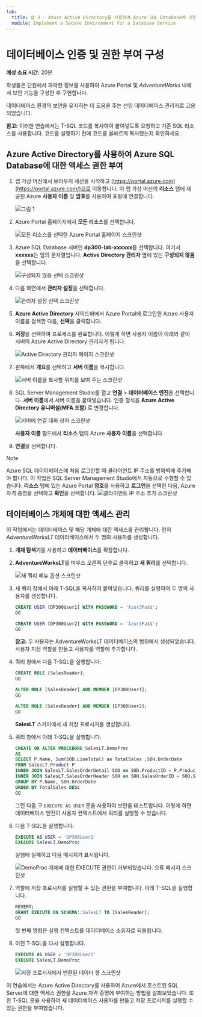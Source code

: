 ```yaml
---
lab:
  title: 랩 3 - Azure Active Directory를 사용하여 Azure SQL Database에 대한 액세스 권한 부여
  module: Implement a Secure Environment for a Database Service
---
```


# 데이터베이스 인증 및 권한 부여 구성

**예상 소요 시간:** 20분

학생들은 단원에서 파악한 정보를 사용하여 Azure Portal 및 *AdventureWorks* 내에서 보안 기능을 구성한 후 구현합니다.

데이터베이스 환경의 보안을 유지하는 데 도움을 주는 선임 데이터베이스 관리자로 고용되었습니다.

**참고:** 이러한 연습에서는 T-SQL 코드를 복사하여 붙여넣도록 요청하고 기존 SQL 리소스를 사용합니다. 코드를 실행하기 전에 코드를 올바르게 복사했는지 확인하세요.

## Azure Active Directory를 사용하여 Azure SQL Database에 대한 액세스 권한 부여

1. 랩 가상 머신에서 브라우저 세션을 시작하고 [https://portal.azure.com](https://portal.azure.com/)으로 이동합니다. 이 랩 가상 머신의 **리소스** 탭에 제공된 Azure **사용자 이름** 및 **암호**를 사용하여 포털에 연결합니다.

    ![그림 1](../images/dp-300-module-01-lab-01.png)

1. Azure Portal 홈페이지에서 **모든 리소스**를 선택합니다.

    ![모든 리소스를 선택한 Azure Portal 홈페이지 스크린샷](../images/dp-300-module-03-lab-01.png)

1. Azure SQL Database 서버인 **dp300-lab-xxxxxx**를 선택합니다. 여기서 **xxxxxx**는 임의 문자열입니다. **Active Directory 관리자** 옆에 있는 **구성되지 않음**을 선택합니다.

    ![구성되지 않음 선택 스크린샷](../images/dp-300-module-03-lab-02.png)

1. 다음 화면에서 **관리자 설정**을 선택합니다.

    ![관리자 설정 선택 스크린샷](../images/dp-300-module-03-lab-03.png)

1. **Azure Active Directory** 사이드바에서 Azure Portal에 로그인한 Azure 사용자 이름을 검색한 다음, **선택**을 클릭합니다.

1. **저장**을 선택하여 프로세스를 완료합니다. 이렇게 하면 사용자 이름이 아래와 같이 서버의 Azure Active Directory 관리자가 됩니다.

    ![Active Directory 관리자 페이지 스크린샷](../images/dp-300-module-03-lab-04.png)

1. 왼쪽에서 **개요**를 선택하고 **서버 이름**을 복사합니다.

    ![서버 이름을 복사할 위치를 보여 주는 스크린샷](../images/dp-300-module-03-lab-05.png)

1. SQL Server Management Studio를 열고 **연결** > **데이터베이스 엔진**을 선택합니다. **서버 이름**에서 서버 이름을 붙여넣습니다. 인증 형식을 **Azure Active Directory 유니버설(MFA 포함)** 로 변경합니다.

    ![서버에 연결 대화 상자 스크린샷](../images/dp-300-module-03-lab-06.png)

    **사용자 이름** 필드에서 **리소스** 탭의 Azure **사용자 이름**을 선택합니다.

1. **연결**을 선택합니다.

> [!NOTE]
> Azure SQL 데이터베이스에 처음 로그인할 때 클라이언트 IP 주소를 방화벽에 추가해야 합니다. 이 작업은 SQL Server Management Studio에서 자동으로 수행할 수 있습니다. **리소스** 탭에 있는 Azure Portal **암호**를 사용하고 **로그인**을 선택한 다음, Azure 자격 증명을 선택하고 **확인**을 선택합니다.
> ![클라이언트 IP 주소 추가 스크린샷](../images/dp-300-module-03-lab-07.png)

## 데이터베이스 개체에 대한 액세스 관리

이 작업에서는 데이터베이스 및 해당 개체에 대한 액세스를 관리합니다. 먼저 *AdventureWorksLT* 데이터베이스에서 두 명의 사용자를 생성합니다.

1. **개체 탐색기**를 사용하고 **데이터베이스**를 확장합니다.
1. **AdventureWorksLT**를 마우스 오른쪽 단추로 클릭하고 **새 쿼리**를 선택합니다.

    ![새 쿼리 메뉴 옵션 스크린샷](../images/dp-300-module-03-lab-08.png)

1. 새 쿼리 창에서 아래 T-SQL을 복사하여 붙여넣습니다. 쿼리를 실행하여 두 명의 사용자를 생성합니다.

    ```sql
    CREATE USER [DP300User1] WITH PASSWORD = 'Azur3Pa$$';
    GO

    CREATE USER [DP300User2] WITH PASSWORD = 'Azur3Pa$$';
    GO
    ```

    **참고:** 두 사용자는 AdventureWorksLT 데이터베이스의 범위에서 생성되었습니다. 사용자 지정 역할을 만들고 사용자를 역할에 추가합니다.

1. 쿼리 창에서 다음 T-SQL을 실행합니다.

    ```sql
    CREATE ROLE [SalesReader];
    GO

    ALTER ROLE [SalesReader] ADD MEMBER [DP300User1];
    GO

    ALTER ROLE [SalesReader] ADD MEMBER [DP300User2];
    GO
    ```

    **SalesLT** 스키마에서 새 저장 프로시저를 생성합니다.

1. 쿼리 창에서 아래 T-SQL을 실행합니다.

    ```sql
    CREATE OR ALTER PROCEDURE SalesLT.DemoProc
    AS
    SELECT P.Name, Sum(SOD.LineTotal) as TotalSales ,SOH.OrderDate
    FROM SalesLT.Product P
    INNER JOIN SalesLT.SalesOrderDetail SOD on SOD.ProductID = P.ProductID
    INNER JOIN SalesLT.SalesOrderHeader SOH on SOH.SalesOrderID = SOD.SalesOrderID
    GROUP BY P.Name, SOH.OrderDate
    ORDER BY TotalSales DESC
    GO
    ```

    그런 다음 구 `EXECUTE AS USER` 문을 사용하여 보안을 테스트합니다. 이렇게 하면 데이터베이스 엔진이 사용자 컨텍스트에서 쿼리를 실행할 수 있습니다.

1. 다음 T-SQL을 실행합니다.

    ```sql
    EXECUTE AS USER = 'DP300User1'
    EXECUTE SalesLT.DemoProc
    ```

    실행에 실패하고 다음 메시지가 표시됩니다.

    ![DemoProc 개체에 대한 EXECUTE 권한이 거부되었습니다. 오류 메시지 스크린샷](../images/dp-300-module-03-lab-09.png)

1. 역할에 저장 프로시저를 실행할 수 있는 권한을 부여합니다. 아래 T-SQL을 실행합니다.

    ```sql
    REVERT;
    GRANT EXECUTE ON SCHEMA::SalesLT TO [SalesReader];
    GO
    ```

    첫 번째 명령은 실행 컨텍스트를 데이터베이스 소유자로 되돌립니다.

1. 이전 T-SQL을 다시 실행합니다.

    ```sql
    EXECUTE AS USER = 'DP300User1'
    EXECUTE SalesLT.DemoProc
    ```

    ![저장 프로시저에서 반환된 데이터 행 스크린샷](../images/dp-300-module-03-lab-10.png)

이 연습에서는 Azure Active Directory를 사용하여 Azure에서 호스트된 SQL Server에 대한 액세스 권한을 Azure 자격 증명에 부여하는 방법을 살펴보았습니다. 또한 T-SQL 문을 사용하여 새 데이터베이스 사용자를 만들고 저장 프로시저를 실행할 수 있는 권한을 부여했습니다.

